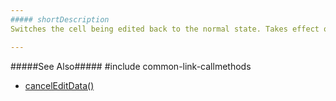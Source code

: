 ```yaml
---
##### shortDescription
Switches the cell being edited back to the normal state. Takes effect only if **editing**.[mode](/api-reference/10%20UI%20Widgets/GridBase/1%20Configuration/editing/mode.md '{basewidgetpath}/Configuration/editing/#mode') is *batch* and [showEditorAlways](/api-reference/10%20UI%20Widgets/GridBase/1%20Configuration/columns/showEditorAlways.md '{basewidgetpath}/Configuration/columns/#showEditorAlways') is **false**.

---
```

#####See Also#####
#include common-link-callmethods
- [cancelEditData()](/api-reference/10%20UI%20Widgets/GridBase/3%20Methods/cancelEditData().md '{basewidgetpath}/Methods/#cancelEditData')